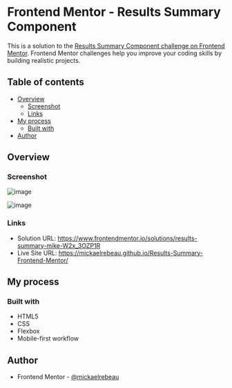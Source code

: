 # Frontend Mentor - Results Summary Component

This is a solution to the [Results Summary Component challenge on Frontend Mentor](https://www.frontendmentor.io/challenges/results-summary-component-CE_K6s0maV/hub). Frontend Mentor challenges help you improve your coding skills by building realistic projects. 

## Table of contents

- [Overview](#overview)
  - [Screenshot](#screenshot)
  - [Links](#links)
- [My process](#my-process)
  - [Built with](#built-with)
- [Author](#author)

## Overview

### Screenshot

![image](https://user-images.githubusercontent.com/75978618/226476071-c09dd9e6-439e-434c-a7c4-114838b1bab0.png)

![image](https://user-images.githubusercontent.com/75978618/226476118-96b55566-0b1f-43c7-bf84-fe230c5fcdb0.png)


### Links

- Solution URL: https://www.frontendmentor.io/solutions/results-summary-mike-W2x_3OZP1R
- Live Site URL: https://mickaelrebeau.github.io/Results-Summary-Frontend-Mentor/

## My process

### Built with

- HTML5
- CSS
- Flexbox
- Mobile-first workflow


## Author

- Frontend Mentor - [@mickaelrebeau](https://www.frontendmentor.io/profile/mickaelrebeau)
